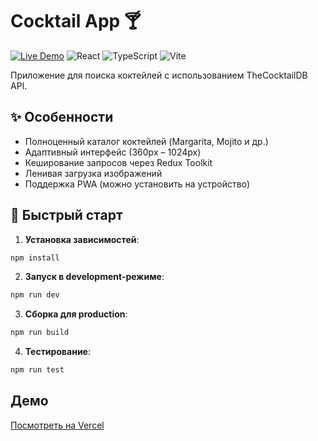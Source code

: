 # Cocktail App 🍸

[![Live Demo](https://img.shields.io/badge/demo-vercel-green?style=for-the-badge&logo=vercel)](https://cocktail-app-nu-lyart.vercel.app/)
![React](https://img.shields.io/badge/react-18.2.0-blue?style=flat&logo=react)
![TypeScript](https://img.shields.io/badge/typescript-5.7.2-blue?style=flat&logo=typescript)
![Vite](https://img.shields.io/badge/vite-6.2.3-purple?style=flat&logo=vite)

Приложение для поиска коктейлей с использованием TheCocktailDB API.

## ✨ Особенности
- Полноценный каталог коктейлей (Margarita, Mojito и др.)
- Адаптивный интерфейс (360px – 1024px)
- Кеширование запросов через Redux Toolkit
- Ленивая загрузка изображений
- Поддержка PWA (можно установить на устройство)

## 🚀 Быстрый старт

1. **Установка зависимостей**:
  ```bash
  npm install
  ```

2. **Запуск в development-режиме**:

  ```bash
  npm run dev
  ```

3. **Сборка для production**:

  ```bash
  npm run build
  ```

4. **Тестирование**:

  ```bash
  npm run test
  ```

  ## Демо
[Посмотреть на Vercel](https://cocktail-app-nu-lyart.vercel.app)
